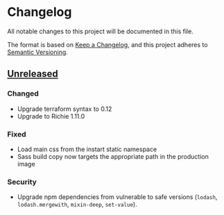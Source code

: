 # Changelog

All notable changes to this project will be documented in this file.

The format is based on [Keep a Changelog](https://keepachangelog.com/en/1.0.0/),
and this project adheres to [Semantic
Versioning](https://semver.org/spec/v2.0.0.html).

## [Unreleased]

### Changed

- Upgrade terraform syntax to 0.12
- Upgrade to Richie 1.11.0

### Fixed

- Load main css from the instart static namespace
- Sass build copy now targets the appropriate path in the production image

### Security

- Upgrade npm dependencies from vulnerable to safe versions (`lodash`,
  `lodash.mergewith`, `mixin-deep`, `set-value`).

[unreleased]: https://github.com/openfun/instart-learning/master
